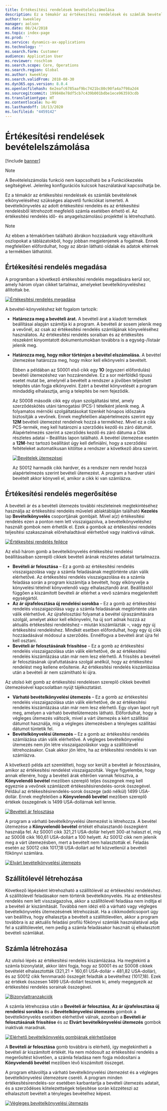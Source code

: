 ```yaml
---
title: Értékesítési rendelések bevételelszámolása
description: Ez a témakör az értékesítési rendelések és számlák bevételének elkönyveléséhez szükséges alapvető funkciókat ismerteti. A bevételkönyvelés az értékesítési rendelés és az értékesítési rendelésből létrehozott megfelelő számla esetében érhető el.
author: kweekley
manager: aolson
ms.date: 08/24/2018
ms.topic: index-page
ms.prod: ''
ms.service: dynamics-ax-applications
ms.technology: ''
ms.search.form: Customer
audience: Application User
ms.reviewer: roschlom
ms.search.scope: Core, Operations
ms.search.region: Global
ms.author: kweekley
ms.search.validFrom: 2018-08-30
ms.dyn365.ops.version: 8.0.4
ms.openlocfilehash: 6e2eafc6785aaf9bc7421bc80c90fa4a7f98a2d4
ms.sourcegitcommit: 199848e78df5cb7c439b001bdbe1ece963593cdb
ms.translationtype: HT
ms.contentlocale: hu-HU
ms.lasthandoff: 10/13/2020
ms.locfileid: "4459142"
---
```

# <a name="revenue-recognition-on-sales-orders"></a>Értékesítési rendelések bevételelszámolása

[!include [banner](../includes/banner.md)]

> [!NOTE]
> A Bevételelszámolás funkció nem kapcsolható be a Funkciókezelés segítségével. Jelenleg konfigurációs kulcsok használatával kapcsolhatja be.

Ez a témakör az értékesítési rendelések és számlák bevételének elkönyveléséhez szükséges alapvető funkciókat ismerteti. A bevételkönyvelés az adott értékesítési rendelés és az értékesítési rendelésből létrehozott megfelelő számla esetében érhető el. Az értékesítési rendelés idő- és anyagelszámolású projekttel is létrehozható.

> [!NOTE]
> Az ebben a témakörben található ábrákon hozzáadunk vagy eltávolítunk oszlopokat a táblázatokból, hogy jobban megjelenjenek a fogalmak. Ennek megfelelően előfordulhat, hogy az ábrán látható oldalak és adatok eltérnek a termékben láthatótól.

## <a name="enter-a-sales-order"></a>Értékesítési rendelés megadása

A programban a következő értékesítési rendelés megadására kerül sor, amely három olyan cikket tartalmaz, amelyeket bevételkönyveléshez állítottak be.

[![Értékesítési rendelés megadása](./media/revenue-recognition-so-basic-sales-order-header.png)](./media/revenue-recognition-so-basic-sales-order-header.png)

A bevétel-könyveléshez két fogalom tartozik:

- **Határozza meg a bevételi árat.** A bevételi árat a kiadott termékek beállításai alapján számítja ki a program. A bevételi ár sosem jelenik meg a vevőnél, az csak az értékesítési rendelés számlájának könyveléséhez használatos. Az értékesítési rendelés soraiban és az értékesítés részeként kinyomtatott dokumentumokban továbbra is a egység-/listaár jelenik meg.
- **Határozza meg, hogy mikor történjen a bevétel elszámolása.** A bevétel ütemezése határozza meg, hogy mikor kell elkönyvelni a bevételt.

    Ebben a példában az S0001 első cikk egy **1O** (egyszeri előfordulás) bevételi ütemezéshez van hozzárendelve. Ez a sor mérföldkő típusú esetet mutat be, amelynél a bevételt a rendszer a jövőben teljesített telepítés után fogja elkönyvelni. Ezért a bevétel könyvelését a program mindaddig elhalasztja, amíg a telepítés be nem fejeződik.

    Az S0008 második cikk egy olyan szolgáltatási tétel, amely szerződéskötés utáni támogatási (PCS-) tételként jelenik meg. A folyamatos mérnöki szolgáltatásokat tizenkét hónapos időszakra biztosítják a vevőnek. Ennek megfelelően alapértelmezés szerint egy **12M** bevételi ütemezést rendelnek hozzá a termékhez. Mivel ez a cikk PCS-termék, meg kell határozni a szerződés kezdő és záró dátumát. Alapértelmezés szerint a szerződés kezdő és záró dátuma a Cikk részletes adatai – Beállítás lapon található. A bevétel ütemezése esetén a **12M**-hez tartozó beállítást úgy kell definiálni, hogy a szerződési feltételeket automatikusan kitöltse a rendszer a következő ábra szerint.

    [![Bevételek ütemezései](./media/revenue-recognition-so-basic-revenue-schedules.png)](./media/revenue-recognition-so-basic-revenue-schedules.png)

    Az S0012 harmadik cikk hardver, és a rendszer nem rendel hozzá alapértelmezés szerint bevételi ütemezést. A program a hardver utáni bevételt akkor könyveli el, amikor a cikk ki van számlázva.

## <a name="confirm-the-sales-order"></a>Értékesítési rendelés megerősítése

A bevételi ár és a bevételi ütemezés további részleteinek megtekintéséhez használja az értékesítési rendelés műveleti ablaktábláján található **Kezelés** lap **Bevételkönyvelés** csoportjának gombjait. Mivel a(z) értékesítési rendelés ezen a ponton nem lett visszaigazolva, a bevételkönyveléshez használt gombok nem érhetők el. Ezek a gombok az értékesítési rendelés teljesítési szakaszainak előrehaladtával elérhetővé vagy inaktívvá válnak.

[![Értékesítési rendelés fejléce](./media/revenue-recognition-so-basic-sales-order-header-02.png)](./media/revenue-recognition-so-basic-sales-order-header-02.png)

Az első három gomb a bevételkönyvelés értékesítési rendelési beállításaiban szereplő cikkek bevételi árának részletes adatait tartalmazza.

- **Bevételi ár felosztása** – Ez a gomb az értékesítési rendelés visszaigazolása vagy a számla feladásának megtörténte után válik elérhetővé. Az értékesítési rendelés visszaigazolása és a számla feladása során a program kiszámítja a bevételt, hogy elkönyvelje a könyvelési tételnél könyvelendő vagy elhalasztandó árat. Beállítástól függően a kiszámított bevételi ár eltérhet a vevő számára megjelenített egységártól.
- **Az ár újrafelosztása új rendelési sorokba** – Ez a gomb az értékesítési rendelés visszaigazolása vagy a számla feladásának megtörténte után válik elérhetővé. Az újrafelosztási folyamat a bevétel újraszámítására szolgál, amelyet akkor kell elkönyvelni, ha új sort adnak hozzá az aktuális értékesítési rendeléshez – miután kiszámlázták –, vagy egy új értékesítési rendeléshez. Mindkét esetben előfordulhat, hogy egy új cikk hozzáadásával módosul a szerződés. Ennélfogva a bevételi árat újra fel kell osztani.
- **Bevételi ár felosztásának frissítése** – Ez a gomb az értékesítési rendelés visszaigazolása után válik elérhetővé, de az értékesítési rendelés kiszámlázása után már nem lesz elérhető. A frissítés a bevételi ár felosztásának újrafuttatására szolgál anélkül, hogy az értékesítési rendelést meg kellene erősítenie. Az értékesítési rendelés kiszámlázása után a bevételi ár nem számítható ki újra.

Az utolsó két gomb az értékesítési rendelésen szereplő cikkek bevételi ütemezésével kapcsolatban nyújt tájékoztatást.

- **Várható bevételkönyvelési ütemezés** – Ez a gomb az értékesítési rendelés visszaigazolása után válik elérhetővé, de az értékesítési rendelés kiszámlázása után már nem lesz elérhető. Egy olyan lapot nyit meg, amelyen a várható bevételütemezés látható. Előfordulhat, hogy a végleges ütemezés változik, mivel a várt ütemezés a kért szállítási dátumot használja, míg a végleges ütemezésben a tényleges szállítási dátumot tüntetik fel.
- **Bevételkönyvelési ütemezés** – Ez a gomb az értékesítési rendelés számlázása után válik elérhetővé. A végleges bevételkönyvelési ütemezés nem jön létre visszaigazoláskor vagy a szállítólevél létrehozásakor. Csak akkor jön létre, ha az értékesítési rendelés ki van számlázva.

A következő példa azt szemlélteti, hogy sor került a bevételi ár felosztására, amikor az értékesítési rendelést visszaigazolták. Vegye figyelembe, hogy annak ellenére, hogy a bevételi árak eltérően vannak felosztva, a **Könyvelendő bevétel** mezőben szereplő teljes összegnek meg kell egyeznie a vevőnek számlázott értékesítésirendelés-sorok összegével. Például az értékesítésirendelés-sorok összege (adó nélkül) 1499 USA-dollár. Ennek megfelelően a **Könyvelendő bevétel** mezőben szereplő értékek összegének is 1499 USA-dollárnak kell lennie.

[![Bevételi ár felosztása](./media/revenue-recognition-so-basic-revenue-price-allocation.png)](./media/revenue-recognition-so-basic-revenue-price-allocation.png)

A program a várható bevételkönyvelési ütemezést is létrehozza. A bevétel ütemezése a **Könyvelendő bevétel** értékét elhalasztandó összegként használja fel. Az S0001 cikk 321,21 USA-dollár helyett 300-at halaszt el, míg az S0008 cikk 160,61 USA-dollárt a 100 helyett. Az S0012 cikk nem jelenik meg a várt ütemezésben, mert a bevételt nem halasztották el. Feladás esetén az S0012 cikk 1017,18 USA-dollárt ad fel közvetlenül a bevételi főkönyvi számlára.

[![Elvárt bevételkönyvelési ütemezés](./media/revenue-recognition-so-basic-expected-rev-rec-schedule.png)](./media/revenue-recognition-so-basic-expected-rev-rec-schedule.png)

## <a name="create-the-packing-slip"></a>Szállítólevél létrehozása

Következő lépésként létrehozható a szállítólevél az értékesítési rendeléshez. A szállítólevél feladásakor nem történik bevételkönyvelés. Ha az értékesítési rendelés nem lett visszaigazolva, akkor a szállítólevél feladása nem indítja el a bevételi ár kiszámítását. Továbbá nem idézi elő a várható vagy végleges bevételkönyvelés ütemezésének létrehozását. Ha a cikkmodellcsoport úgy van beállítva, hogy elhalasztja a bevételt a szállítólevélen, akkor a program továbbra is az aktuális feladási profilú főkönyvi számlák használatával adja fel a szállítólevelet, nem pedig a számla feladásakor használt új elhalasztott bevételi számlákat.

## <a name="create-the-invoice"></a>Számla létrehozása

Az utolsó lépés az értékesítési rendelés kiszámlázása. Ha megtekinti a számla bizonylatát, akkor látni fogja, hogy az S0001 és az S0008 cikkek bevételét elhalasztották (321,21 + 160,61 USA-dollár = 481,82 USA-dollár), és az S0012 cikk fennmaradó összegét feladták a bevételhez (1017,18). Ezek az értékek összesen 1499 USA-dollárt tesznek ki, amely megegyezik az értékesítési rendelés sorainak összegével.

[![Bizonylattranzakciók](./media/revenue-recognition-so-voucher-transactions.png)](./media/revenue-recognition-so-voucher-transactions.png)

A számla létrehozása után a **Bevételi ár felosztása**, **Az ár újrafelosztása új rendelési sorokba** és a **Bevételkönyvelési ütemezés** gombok a bevételkönyvelés esetében elérhetővé válnak, azonban a **Bevételi ár felosztásának frissítése** és az **Elvárt bevételkönyvelési ütemezés** gombok inaktívak maradnak.

[![Elérhető bevételkönyvelés gombjának elérhetősége](./media/revenue-recognition-so-basic-after-invoice-buttons.png)](./media/revenue-recognition-so-basic-after-invoice-buttons.png)

A **Bevételi ár felosztása** gomb továbbra is elérhető, így megtekintheti a bevételi ár kiszámított értékét. Ha nem módosult az értékesítési rendelés a megerősítést követően, a számla feladása nem fogja módosítani a **Könyvelendő bevétel** mezőben lévő kiszámított összeget.

A program eltávolítja a várható bevételkönyvelési ütemezést és a végleges bevételkönyvelési ütemezésre cseréli. A program minden értékesítésirendelés-sor esetében karbantartja a bevételi ütemezés adatait, és a szerződéses kötelezettségek teljesítése során közzéteszi az elhalasztott bevételt a tényleges bevételhez képest.

[![Végleges bevételkönyvelési ütemezés](./media/revenue-recognition-so-revenue-recognition-schedule.png)](./media/revenue-recognition-so-revenue-recognition-schedule.png)
